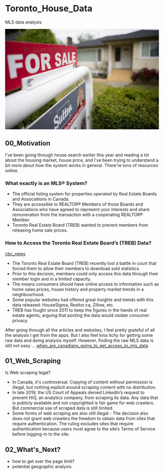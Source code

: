 # Toronto_House_Data
MLS data analysis

![img](https://github.com/krystinli/Toronto_House_Price/blob/main/img/for_sale_img.jpg)

## 00_Motivation 
I've been going through house search earlier this year and reading a lot about the housing market, house price, and I've been trying to understand a bit more about how the system works in general. There're tons of resources online. 

### What exactly is an MLS® System?
- The official listing system for properties operated by Real Estate Boards and Associations in Canada.
- They are accessible to REALTOR® Members of those Boards and Associations who have agreed to represent your interests and share remuneration from the transaction with a cooperating REALTOR® Member.
- Toronto Real Estate Board (TREB) wanted to prevent members from releasing home sale prices. 

### How to Access the Toronto Real Estate Board’s (TREB) Data?
[cbc_news](https://www.cbc.ca/news/business/treb-real-estate-sale-prices-1.4795903)
- The Toronto Real Estate Board (TREB) recently lost a battle in court that forced them to allow their members to download sold statistics. 
- Prior to this decision, members could only access this data through their member login and in a limited capacity. 
- The means consumers should have online access to information such as home sales prices, house history and property market trends in a neighbourhood.
- Some popular websites had offered great insights and trends with this data released: HouseSigma, Realtor.ca, Zillow, etc. 
- TREB has fought since 2011 to keep the figures in the hands of real estate agents, arguing that posting the data would violate consumer privacy.

After going through all the articles and websites, I feel pretty grateful of all the analysis I get from the apps. But I also feel kina itchy for getting some raw data and doing analysis myself. However, finding the raw MLS data is still not easy ... [when_are_canadians_going_to_get_access_to_mls_data](https://www.reddit.com/r/canada/comments/ayrw4v/when_are_canadians_going_to_get_access_to_mls_data/)

## 01_Web_Scraping
Is Web scraping legal?
- In Canada, it's controversal. Copying of content without permission is illegal, but nothing explicit around scraping content with no distribution.  
- In late 2019, the US Court of Appeals denied LinkedIn’s request to prevent HiQ, an analytics company, from scraping its data. Any data that is publicly available and not copyrighted is fair game for web crawlers. But commercial use of scraped data is still limited.
-  Some forms of web scraping are also still illegal - The decision also does not grant web crawlers the freedom to obtain data from sites that require authentication. The ruling excludes sites that require authentication because users must agree to the site’s Terms of Service before logging-in to the site.

## 02_What's_Next?
- how to get over the page limit?
- potential geographic analysis
